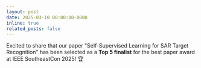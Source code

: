 ```yaml
---
layout: post
date: 2025-03-10 00:00:00-0000
inline: true
related_posts: false
---
```


Excited to share that our paper "Self-Supervised Learning for SAR Target Recognition" has been selected as a **Top 5 finalist** for the best paper award at IEEE SoutheastCon 2025! 🏆

